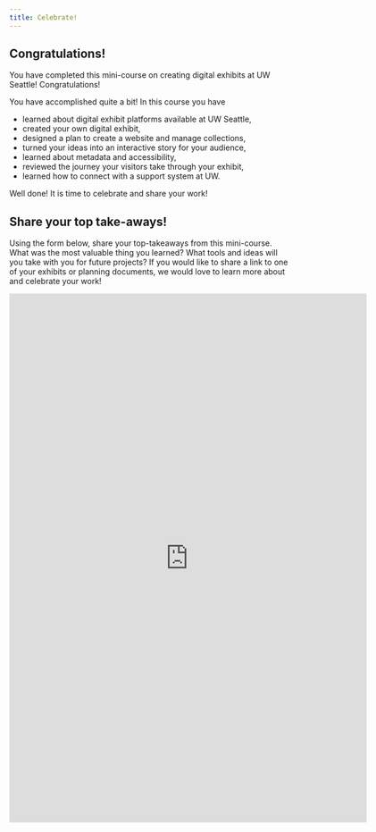 ```yaml
---
title: Celebrate!
---
```


## Congratulations!

You have completed this mini-course on creating digital exhibits at UW Seattle! Congratulations!

You have accomplished quite a bit! In this course you have

- learned about digital exhibit platforms available at UW Seattle,
- created your own digital exhibit,
- designed a plan to create a website and manage collections,
- turned your ideas into an interactive story for your audience,
- learned about metadata and accessibility,
- reviewed the journey your visitors take through your exhibit,
- learned how to connect with a support system at UW.

Well done! It is time to celebrate and share your work!

## Share your top take-aways!
Using the form below, share your top-takeaways from this mini-course. What was the most valuable thing you learned? What tools and ideas will you take with you for future projects? If you would like to share a link to one of your exhibits or planning documents, we would love to learn more about and celebrate your work!

<iframe src="https://docs.google.com/forms/d/e/1FAIpQLSfgmuDvC1mjH4PTAIEMn-9CgXGCmMmb6uVcPULhk-iiGRnwsQ/viewform?embedded=true" width="640" height="947" frameborder="0" marginheight="0" marginwidth="0">Loading…</iframe>

